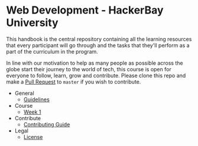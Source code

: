 # Web Development - HackerBay University

This handbook is the central repository containing all the learning resources that every participant will go through and the tasks that they'll perform as a part of the curriculum in the program. 

In line with our motivation to help as many people as possible across the globe start their journey to the world of tech, this course is open for everyone to follow, learn, grow and contribute. Please clone this repo and make a [Pull Request](https://help.github.com/articles/about-pull-requests/) to `master` if you wish to contribute. 

* General
  * [Guidelines](/Guidelines/README.md)
* Course
  * [Week 1](/Week-1/README.md)   
* Contribute
  * [Contributing Guide](/contribute/README.md)
* Legal
  * [License](/license/README.md)
  
